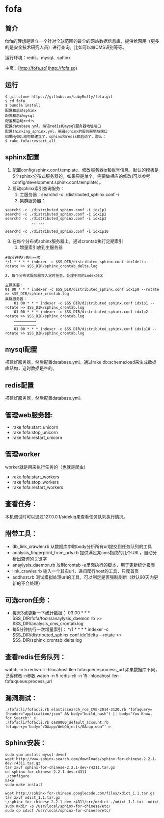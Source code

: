 fofa
==

简介
---
fofa的理想是建立一个针对全球范围的最全的网站数据信息库，提供给网民（更多的是安全技术研究人员）进行查询。比如可以做CMS识别等等。

运行环境：redis、mysql、sphinx

主页：[http://fofa.so](http://fofa.so)

运行
---
```
$ git clone https://github.com/LubyRuffy/fofa.git
$ cd fofa
$ bundle install
配置和启动sphinx
配置和启动mysql
配置和启动redis
配置database.yml，编辑redis和mysql服务器地址端口
配置thinking_sphinx.yml，编辑sphinx的服务器地址端口
如果MySQL结构都建立了，sphinx和redis都启动了，那么：
$ rake fofa:restart_all
```

sphinx配置
---
1. 配置config/sphinx.conf.template，修改服务器ip和帐号信息，默认的模板是5个sphinx分布式服务器的，如果只是单个，需要做相应的修改(可以参考config/development.sphinx.conf.template）。
2. 启动sphinx索引查询服务：
    1. 主服务器：searchd -c ./distributed_sphinx.conf -i
    2. 集群服务器：
```
searchd -c ./distributed_sphinx.conf -i idx1p1
searchd -c ./distributed_sphinx.conf -i idx1p2
searchd -c ./distributed_sphinx.conf -i idx1p3
            ......
            ......
searchd -c ./distributed_sphinx.conf -i idx1p10
```
3. 在每个分布式sphinx服务器上，通过crontab执行定期索引
    1. 增量索引放到主服务器
```
#每分钟执行执行一次
*/1 * * * * indexer -c $SS_DIR/distributed_sphinx.conf idx1delta --rotate >> $SS_DIR/sphinx_crontab_delta.log
```
    2. 每个分布式服务器写入定时任务，处理不同的index分区
```
主服务器：
01 00 * * * indexer -c $SS_DIR/distributed_sphinx.conf idx1p0 --rotate >> $SS_DIR/sphinx_crontab.log
集群服务器：
    01 00 * * * indexer -c $SS_DIR/distributed_sphinx.conf idx1p1 --rotate >> $SS_DIR/sphinx_crontab.log
    01 00 * * * indexer -c $SS_DIR/distributed_sphinx.conf idx1p2 --rotate >> $SS_DIR/sphinx_crontab.log
    …………………………
    …………………………
    01 00 * * * indexer -c $SS_DIR/distributed_sphinx.conf idx1p10 --rotate >> $SS_DIR/sphinx_crontab.log
```

mysql配置
---
搭建好服务器，然后配置database.yml。通过rake db:schema:load来生成数据库结构，这时数据是空的。

redis配置
---
搭建好服务器，然后配置database.yml。


管理web服务器:
---
* rake fofa:start_unicorn
* rake fofa:stop_unicorn
* rake fofa:restart_unicorn

管理worker
---
worker就是用来执行任务的（也就是爬虫）

* rake fofa:start_workers
* rake fofa:stop_workers
* rake fofa:restart_workers

查看任务：
---
本机调试时可以通过127.0.0.1/sidekiq来查看任务队列执行情况。


附带工具：
---
* db_link_crawler.rb 从数据库中取body分析所有url提交到任务队列的工具
* analysis_fingerprint_from_urls.rb 提供满足某cms指纹的几个URL，自动分析出查询的关键字
* anaylysis_daemon.rb 放到crontab -e里面执行的脚本，用于更新统计报表
* link_crawler.rb 输入一个其实url，递归爬行host的工具，只爬首页
* addhost.rb 测试模拟处理url的工具，可以制定是否强制刷新（默认90天内更新的不会处理）

可选cron任务：
---
* 每天3点更新一下统计数据：
    03 00 * * * $SS_DIR/fofa/tools/anaylysis_daemon.rb >> $SS_DIR/analysis_cms_crontab.log
* 每5分钟执行一次增量索引：
    */1 * * * * indexer -c $SS_DIR/distributed_sphinx.conf idx1delta --rotate >> $SS_DIR/sphinx_crontab_delta.log

查看redis任务队列：
---
watch -n 5 redis-cli -hlocahost llen fofa:queue:process_url
如果数据库不同，记得修改-n参数
watch -n 5 redis-cli -n 15 -hlocahost llen fofa:queue:process_url


漏洞测试：
---
```
./fofacli/fofacli.rb elasticsearch_rce_CVE-2014-3120.rb 'fofaquery=(header="application/json" && body="build_hash") || body="You Know, for Search"' e
./fofacli/fofacli.rb oa80000_default_account.rb fofaquery='body="/OAapp/WebObjects/OAapp.woa"' e
```

Sphinx安装：
---
```
sudo yum install mysql-devel
wget http://www.sphinx-search.com/downloads/sphinx-for-chinese-2.2.1-dev-r4311.tar.gz
tar zxvf sphinx-for-chinese-2.2.1-dev-r4311.tar.gz
cd sphinx-for-chinese-2.2.1-dev-r4311
./configure
make
sudo make install

wget http://sphinx-for-chinese.googlecode.com/files/xdict_1.1.tar.gz
tar zxvf xdict_1.1.tar.gz
~/sphinx-for-chinese-2.2.1-dev-r4311/src/mkdict ./xdict_1.1.txt  xdict
sudo mkdir -p /usr/local/sphinx-for-chinese/etc/
sudo cp xdict /usr/local/sphinx-for-chinese/etc/
```